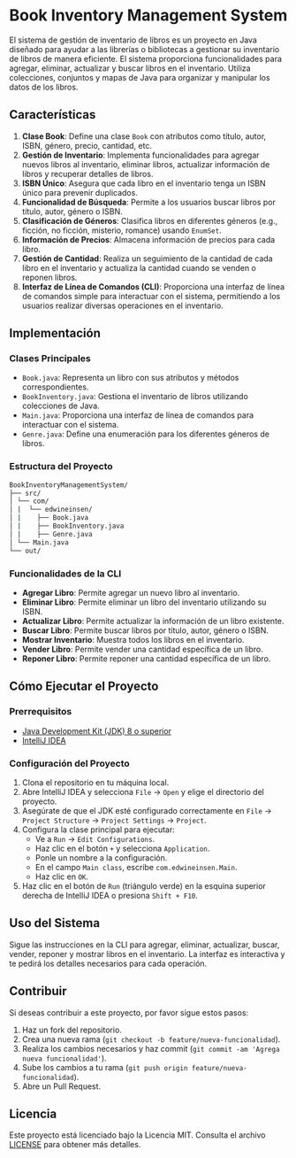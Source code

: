 # Book Inventory Management System

El sistema de gestión de inventario de libros es un proyecto en Java diseñado para ayudar a las librerías o bibliotecas a gestionar su inventario de libros de manera eficiente. El sistema proporciona funcionalidades para agregar, eliminar, actualizar y buscar libros en el inventario. Utiliza colecciones, conjuntos y mapas de Java para organizar y manipular los datos de los libros.

## Características

1. **Clase Book**: Define una clase `Book` con atributos como título, autor, ISBN, género, precio, cantidad, etc.
2. **Gestión de Inventario**: Implementa funcionalidades para agregar nuevos libros al inventario, eliminar libros, actualizar información de libros y recuperar detalles de libros.
3. **ISBN Único**: Asegura que cada libro en el inventario tenga un ISBN único para prevenir duplicados.
4. **Funcionalidad de Búsqueda**: Permite a los usuarios buscar libros por título, autor, género o ISBN.
5. **Clasificación de Géneros**: Clasifica libros en diferentes géneros (e.g., ficción, no ficción, misterio, romance) usando `EnumSet`.
6. **Información de Precios**: Almacena información de precios para cada libro.
7. **Gestión de Cantidad**: Realiza un seguimiento de la cantidad de cada libro en el inventario y actualiza la cantidad cuando se venden o reponen libros.
8. **Interfaz de Línea de Comandos (CLI)**: Proporciona una interfaz de línea de comandos simple para interactuar con el sistema, permitiendo a los usuarios realizar diversas operaciones en el inventario.

## Implementación

### Clases Principales

- `Book.java`: Representa un libro con sus atributos y métodos correspondientes.
- `BookInventory.java`: Gestiona el inventario de libros utilizando colecciones de Java.
- `Main.java`: Proporciona una interfaz de línea de comandos para interactuar con el sistema.
- `Genre.java`: Define una enumeración para los diferentes géneros de libros.

### Estructura del Proyecto

```bash
BookInventoryManagementSystem/
├── src/
│ └── com/
│ |  └── edwineinsen/
│ |    ├── Book.java
│ |    ├── BookInventory.java
│ |    ├── Genre.java
│ └── Main.java
└── out/
```


### Funcionalidades de la CLI

- **Agregar Libro**: Permite agregar un nuevo libro al inventario.
- **Eliminar Libro**: Permite eliminar un libro del inventario utilizando su ISBN.
- **Actualizar Libro**: Permite actualizar la información de un libro existente.
- **Buscar Libro**: Permite buscar libros por título, autor, género o ISBN.
- **Mostrar Inventario**: Muestra todos los libros en el inventario.
- **Vender Libro**: Permite vender una cantidad específica de un libro.
- **Reponer Libro**: Permite reponer una cantidad específica de un libro.

## Cómo Ejecutar el Proyecto

### Prerrequisitos

- [Java Development Kit (JDK) 8 o superior](https://www.oracle.com/java/technologies/javase-jdk8-downloads.html)
- [IntelliJ IDEA](https://www.jetbrains.com/idea/download/)

### Configuración del Proyecto

1. Clona el repositorio en tu máquina local.
2. Abre IntelliJ IDEA y selecciona `File` -> `Open` y elige el directorio del proyecto.
3. Asegúrate de que el JDK esté configurado correctamente en `File` -> `Project Structure` -> `Project Settings` -> `Project`.
4. Configura la clase principal para ejecutar:
    - Ve a `Run` -> `Edit Configurations`.
    - Haz clic en el botón `+` y selecciona `Application`.
    - Ponle un nombre a la configuración.
    - En el campo `Main class`, escribe `com.edwineinsen.Main`.
    - Haz clic en `OK`.
5. Haz clic en el botón de `Run` (triángulo verde) en la esquina superior derecha de IntelliJ IDEA o presiona `Shift + F10`.

## Uso del Sistema

Sigue las instrucciones en la CLI para agregar, eliminar, actualizar, buscar, vender, reponer y mostrar libros en el inventario. La interfaz es interactiva y te pedirá los detalles necesarios para cada operación.

## Contribuir

Si deseas contribuir a este proyecto, por favor sigue estos pasos:

1. Haz un fork del repositorio.
2. Crea una nueva rama (`git checkout -b feature/nueva-funcionalidad`).
3. Realiza los cambios necesarios y haz commit (`git commit -am 'Agrega nueva funcionalidad'`).
4. Sube los cambios a tu rama (`git push origin feature/nueva-funcionalidad`).
5. Abre un Pull Request.

## Licencia

Este proyecto está licenciado bajo la Licencia MIT. Consulta el archivo [LICENSE](LICENSE) para obtener más detalles.
